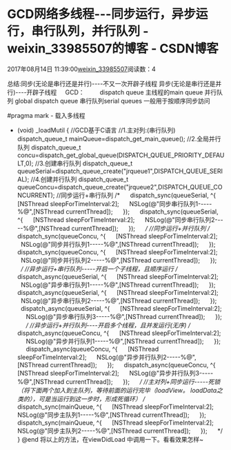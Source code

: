 # GCD网络多线程---同步运行，异步运行，串行队列，并行队列 - weixin_33985507的博客 - CSDN博客
2017年08月14日 11:39:00[weixin_33985507](https://me.csdn.net/weixin_33985507)阅读数：4

总结:同步(无论是串行还是并行)----不又一次开辟子线程
异步(无论是串行还是并行)----开辟子线程
    GCD：
        dispatch queue
主线程的main queue
并行队列 global dispatch queue
串行队列serial queues
一般用于按顺序同步訪问

#pragma mark - 载入多线程
- (void) _loadMutil
{
//GCD基于C语言
//1.主对列:(串行队列)
dispatch_queue_t mainQueue=dispatch_get_main_queue();
//2.全局并行队列
dispatch_queue_t concu=dispatch_get_global_queue(DISPATCH_QUEUE_PRIORITY_DEFAULT,0);
//3.创建串行队列
dispatch_queue_t queueSerial=dispatch_queue_create("jrqueue1",DISPATCH_QUEUE_SERIAL);
//4.创建并行队列
dispatch_queue_t queueConcu=dispatch_queue_create("jrqueue2",DISPATCH_QUEUE_CONCURRENT);
//同步运行+串行队列
/*
     dispatch_sync(queueSerial, ^{
     [NSThread sleepForTimeInterval:2];
     NSLog(@"同步串行队列1-----%@",[NSThread currentThread]);
     });
     dispatch_sync(queueSerial, ^{
     [NSThread sleepForTimeInterval:2];
     NSLog(@"同步串行队列2-----%@",[NSThread currentThread]);
     });
     */
//同步运行+并行队列
/*
     dispatch_sync(queueConcu, ^{
     [NSThread sleepForTimeInterval:2];
     NSLog(@"同步并行队列1-----%@",[NSThread currentThread]);
     });
     dispatch_sync(queueConcu, ^{
     [NSThread sleepForTimeInterval:2];
     NSLog(@"同步并行队列2-----%@",[NSThread currentThread]);
     });
     */
//异步运行+串行队列-----开启一个子线程，且顺序运行
/*
     dispatch_async(queueSerial, ^{
     [NSThread sleepForTimeInterval:2];
     NSLog(@"异步串行队列1-----%@",[NSThread currentThread]);
     });
     dispatch_async(queueSerial, ^{
     [NSThread sleepForTimeInterval:2];
     NSLog(@"异步串行队列2-----%@",[NSThread currentThread]);
     });
     dispatch_async(queueSerial, ^{
     [NSThread sleepForTimeInterval:2];
     NSLog(@"异步串行队列3-----%@",[NSThread currentThread]);
     });
     */
//异步运行+并行队列----开启多个线程，且并发运行(无序)
/*
     dispatch_async(queueConcu, ^{
     [NSThread sleepForTimeInterval:2];
     NSLog(@"异步并行队列1-----%@",[NSThread currentThread]);
     });
     dispatch_async(queueConcu, ^{
     [NSThread sleepForTimeInterval:2];
     NSLog(@"异步并行队列2-----%@",[NSThread currentThread]);
     });
     dispatch_async(queueConcu, ^{
     [NSThread sleepForTimeInterval:2];
     NSLog(@"异步并行队列3-----%@",[NSThread currentThread]);
     });
     */
//主对列+同步运行-----死锁（将下面两个加入到主队列，等待前面的运行完毕（loadView。
loadData之类的），可是当运行到这一步时，形成死循环）
/*
     dispatch_sync(mainQueue, ^{
     [NSThread sleepForTimeInterval:2];
     NSLog(@"同步主队列1-----%@",[NSThread currentThread]);
     });
     dispatch_sync(mainQueue, ^{
     [NSThread sleepForTimeInterval:2];
     NSLog(@"同步主队列2-----%@",[NSThread currentThread]);
     });
     */
}
@end
将以上的方法，在viewDidLoad 中调用一下。看看效果怎样~
